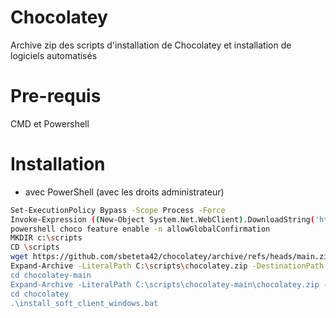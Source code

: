 # Chocolatey
Archive zip des scripts d'installation de Chocolatey et installation de logiciels automatisés

# Pre-requis
CMD et Powershell

# Installation
- avec PowerShell (avec les droits administrateur)

```bash  
Set-ExecutionPolicy Bypass -Scope Process -Force
Invoke-Expression ((New-Object System.Net.WebClient).DownloadString('https://chocolatey.org/install.ps1')) -ErrorAction Stop
powershell choco feature enable -n allowGlobalConfirmation
MKDIR c:\scripts
CD \scripts
wget https://github.com/sbeteta42/chocolatey/archive/refs/heads/main.zip -OutFile "C:\scripts\chocolatey.zip"
Expand-Archive -LiteralPath C:\scripts\chocolatey.zip -DestinationPath "C:\scripts\" -Force
cd chocolatey-main 
Expand-Archive -LiteralPath C:\scripts\chocolatey-main\chocolatey.zip -DestinationPath "C:\scripts\chocolatey-main" -Force
cd chocolatey
.\install_soft_client_windows.bat
```
